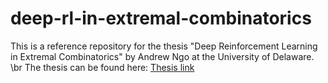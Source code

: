 # deep-rl-in-extremal-combinatorics

This is a reference repository for the thesis "Deep Reinforcement Learning in Extremal Combinatorics" by Andrew Ngo at the University of Delaware. \br
The thesis can be found here: [Thesis link](https://drive.google.com/file/d/1aJJbbYurGH_xvb7u3CTc6lByfqJNm42a/view?usp=sharing)
